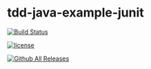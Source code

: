 # tdd-java-example-junit

[![Build Status](https://travis-ci.org/tbhova/tdd-java-example-junit.svg?branch=master)](https://travis-ci.org/tbhova/tdd-java-example-junit)

[![license](https://img.shields.io/github/license/tbhova/tdd-java-example-junit/apistatus.svg)]()

[![Github All Releases](https://img.shields.io/github/downloads/tbhova/tdd-java-example-junit/total.svg)]()
